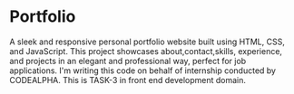 # Portfolio
A sleek and responsive personal portfolio website built using HTML, CSS, and JavaScript. This project showcases about,contact,skills, experience, and projects in an elegant and professional way, perfect for job applications. I'm writing this code on behalf of internship conducted by CODEALPHA. This is TASK-3 in front end development domain.
